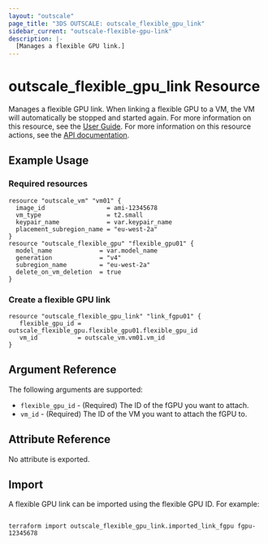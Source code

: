 ```yaml
---
layout: "outscale"
page_title: "3DS OUTSCALE: outscale_flexible_gpu_link"
sidebar_current: "outscale-flexible-gpu-link"
description: |-
  [Manages a flexible GPU link.]
---
```


# outscale_flexible_gpu_link Resource

Manages a flexible GPU link. When linking a flexible GPU to a VM, the VM will automatically be stopped and started again.
For more information on this resource, see the [User Guide](https://wiki.outscale.net/display/EN/About+Flexible+GPUs).
For more information on this resource actions, see the [API documentation](https://docs.outscale.com/api#linkflexiblegpu).

## Example Usage

### Required resources

```hcl
resource "outscale_vm" "vm01" {
  image_id                 = ami-12345678
  vm_type                  = t2.small
  keypair_name             = var.keypair_name
  placement_subregion_name = "eu-west-2a"
}
resource "outscale_flexible_gpu" "flexible_gpu01" {
  model_name             = var.model_name
  generation             = "v4"
  subregion_name         = "eu-west-2a"
  delete_on_vm_deletion  = true
}
```

### Create a flexible GPU link

```hcl
resource "outscale_flexible_gpu_link" "link_fgpu01" { 
   flexible_gpu_id = outscale_flexible_gpu.flexible_gpu01.flexible_gpu_id
   vm_id           = outscale_vm.vm01.vm_id 
}
```

## Argument Reference

The following arguments are supported:

* `flexible_gpu_id` - (Required) The ID of the fGPU you want to attach.
* `vm_id` - (Required) The ID of the VM you want to attach the fGPU to.

## Attribute Reference

No attribute is exported.

## Import

A flexible GPU link can be imported using the flexible GPU ID. For example:

```

terraform import outscale_flexible_gpu_link.imported_link_fgpu fgpu-12345678

```